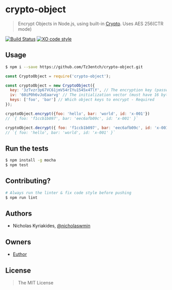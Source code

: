 # crypto-object
> Encrypt Objects in Node.js, using built-in [Crypto][1].
> Uses AES 256(CTR mode)

[![Build Status](https://travis-ci.org/Euthor/crypto-object.svg?branch=master)](https://travis-ci.org/Euthor/crypto-object)
[![XO code style](https://img.shields.io/badge/code_style-XO-5ed9c7.svg)](https://github.com/sindresorhus/xo)

## Usage

```bash
$ npm i --save https://github.com/Tz3entch/crypto-object.git
```

```javascript
const CryptoObject = require('crypto-object');

const cryptoObject = new CryptoObject({
  key: '3zTvzr3p67VC61jmV54rIYu1545x4TlY', // The encryption key (password) - Required
  iv: '60iP0h6vJoEaarvg' // The initialization vector (must have 16 bytes length) - Required
  keys: ['foo', 'bar'] // Which object keys to encrypt - Required
});

cryptoObject.encrypt({foo: 'hello', bar: 'world', id: 'x-001'})
// `{ foo: 'f1ccb1b097', bar: 'eec6afb09c', id: 'x-001' }`

cryptoObject.decrypt({ foo: 'f1ccb1b097', bar: 'eec6afb09c', id: 'x-001' })
// `{ foo: 'hello', bar: 'world', id: 'x-001' }`
```

## Run the tests

```bash
$ npm install -g mocha
$ npm test
```

## Contributing?

```bash
# Always run the linter & fix code style before pushing
$ npm run lint
```

## Authors

- Nicholas Kyriakides, [@nicholaswmin][2]

## Owners

- [Euthor][3]

## License

> The MIT License

[1]: https://nodejs.org/api/crypto.html
[2]: https://github.com/nicholaswmin
[3]: https://github.com/Euthor
